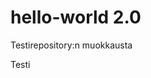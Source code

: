 # hello-world 2.0
Testirepository:n muokkausta

<html> <head> <title> Uber </title> </head> <body> Testi </body> </html>
